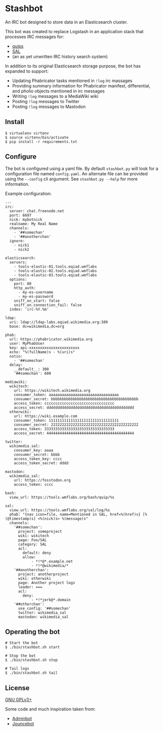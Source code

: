 Stashbot
========

An IRC bot designed to store data in an Elasticsearch cluster.

This bot was created to replace Logstash in an application stack that
processes IRC messages for:

- [quips](https://github.com/bd808/quips)
- [SAL](https://github.com/bd808/SAL)
- (an as yet unwritten IRC history search system)

In addition to its original Elasticsearch storage purpose, the bot has
expanded to support:
- Updating Phabricator tasks mentioned in `!log` irc massages
- Providing summary information for Phabricator manifest, differential, and
  pholio objects mentioned in irc messages
- Writing `!log` messages to a MediaWiki wiki
- Posting `!log` messages to Twitter
- Posting `!log` messages to Mastodon

Install
-------
```
$ virtualenv virtenv
$ source virtenv/bin/activate
$ pip install -r requirements.txt
```

Configure
---------
The bot is configured using a yaml file. By default `stashbot.py` will look
for a configuration file named `config.yaml`. An alternate file can be
provided using the `--config` cli argument. See `stashbot.py --help` for
more information.

Example configuration:
```
---
irc:
  server: chat.freenode.net
  port: 6697
  nick: mybotnick
  realname: My Real Name
  channels:
    - '##somechan'
    - '##anotherchan'
  ignore:
    - nick1
    - nick2

elasticsearch:
  servers:
    - tools-elastic-01.tools.eqiad.wmflabs
    - tools-elastic-02.tools.eqiad.wmflabs
    - tools-elastic-03.tools.eqiad.wmflabs
  options:
    port: 80
    http_auth:
      - my-es-username
      - my-es-password
    sniff_on_start: false
    sniff_on_connection_fail: false
  index: 'irc-%Y.%m'

ldap:
  uri: ldap://ldap-labs.eqiad.wikimedia.org:389
  base: dc=wikimedia,dc=org

phab:
  url: https://phabricator.wikimedia.org
  user: MyPhabUser
  key: api-xxxxxxxxxxxxxxxxxxxxxxx
  echo: "%(fullName)s - %(uri)s"
  notin:
    - '##somechan'
  delay:
    __default__: 300
    '##somechan': 600

mediawiki:
  wikitech:
    url: https://wikitech.wikimedia.org
    consumer_token: aaaaaaaaaaaaaaaaaaaaaaaaaaaaaaaa
    consumer_secret: bbbbbbbbbbbbbbbbbbbbbbbbbbbbbbbbbbbbbbbb
    access_token: cccccccccccccccccccccccccccccccc
    access_secret: dddddddddddddddddddddddddddddddddddddddd
  otherwiki:
    url: https://wiki.example.com
    consumer_token: 11111111111111111111111111111111
    consumer_secret: 2222222222222222222222222222222222222222
    access_token: 33333333333333333333333333333333
    access_secret: 4444444444444444444444444444444444444444

twitter:
  wikimedia_sal:
    consumer_key: aaaa
    consumer_secret: bbbb
    access_token_key: cccc
    access_token_secret: dddd

mastodon:
  wikimedia_sal:
    url: https://fosstodon.org
    access_token: cccc

bash:
  view_url: https://tools.wmflabs.org/bash/quip/%s

sal:
  view_url: https://tools.wmflabs.org/sal/log/%s
  phab: "{nav icon=file, name=Mentioned in SAL, href=%(href)s} [%(@timestamp)s] <%(nick)s> %(message)s"
  channels:
    '##somechan':
      project: someproject
      wiki: wikitech
      page: Foo/SAL
      category: SAL
      acl:
        default: deny
        allow:
            - *!*@*.example.net
            - *!*@wikimedia/*
    '##anotherchan':
      project: anotherproject
      wiki: otherwiki
      page: Another project logs
      leader: ===
      acl:
        deny:
            - *!*jerk@*.domain
    '##otherchan':
      use_config: '##somechan'
      twitter: wikimedia_sal
      mastodon: wikimedia_sal
```

Operating the bot
-----------------
```
# Start the bot
$ ./bin/stashbot.sh start

# Stop the bot
$ ./bin/stashbot.sh stop

# Tail logs
$ ./bin/stashbot.sh tail
```

License
-------
[GNU GPLv3+](https://www.gnu.org/copyleft/gpl.html "GNU GPLv3+")

Some code and much inspiration taken from:
* [Adminbot](https://phabricator.wikimedia.org/diffusion/ODAC/)
* [Jouncebot](https://phabricator.wikimedia.org/diffusion/GJOU/)
